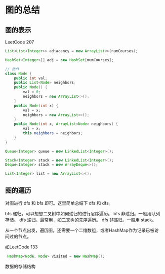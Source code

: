 # 图的总结

## 图的表示

LeetCode 207

```java
List<List<Integer>> adjacency = new ArrayList<>(numCourses);

HashSet<Integer>[] adj = new HashSet[numCourses];

// 此外
class Node {
    public int val;
    public List<Node> neighbors;
    public Node() {
        val = 0;
        neighbors = new ArrayList<>();
    }
    public Node(int x) {
        val = x;
        neighbors = new ArrayList<>();
    }
    public Node(int x, ArrayList<Node> neighbors) {
        val = x;
        this.neighbors = neighbors;
    }
}

Queue<Integer> queue = new LinkedList<Integer>();

Stack<Integer> stack = new LinkedList<Integer>();
Deque<Integer> stack = new ArrayDeque<>();

List<Integer> list = new ArrayList<>();
```

## 图的遍历

对图进行 dfs 和 bfs 即可。这里简单总结下 dfs 和 dfs。

bfs 递归。可以想想二叉树中如何递归的进行层序遍历。
bfs 非递归。一般用队列存储。
dfs 递归。最常用，如二叉树的先序遍历。
dfs 非递归。一般用 stack。



从一个节点出发，遍历图，还需要一个二维数组，或者HashMap作为记录已被访问过的节点。

如LeetCode 133

```java
 HashMap<Node, Node> visited = new HashMap();
```

数据的存储结构